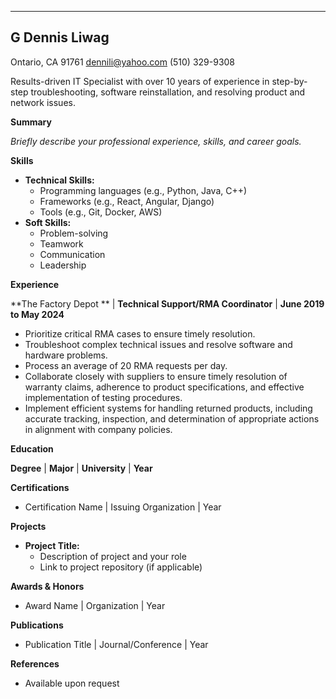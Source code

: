 <!-- data -->

---
## G Dennis Liwag ##
Ontario, CA 91761 
dennili@yahoo.com
(510) 329-9308

Results-driven IT Specialist with over 10 years of experience in step-by-step troubleshooting, software reinstallation, and resolving product and network issues. 

**Summary**

*Briefly describe your professional experience, skills, and career goals.*

**Skills**

* **Technical Skills:**
    * Programming languages (e.g., Python, Java, C++)
    * Frameworks (e.g., React, Angular, Django)
    * Tools (e.g., Git, Docker, AWS)
* **Soft Skills:**
    * Problem-solving
    * Teamwork
    * Communication
    * Leadership

**Experience**

**The Factory Depot ** | **Technical Support/RMA Coordinator** | **June 2019 to May 2024**
 
*    Prioritize critical RMA cases to ensure timely resolution.
*    Troubleshoot complex technical issues and resolve software and hardware problems.
*    Process an average of 20 RMA requests per day.
*    Collaborate closely with suppliers to ensure timely resolution of warranty claims, adherence to product specifications, and effective implementation of testing procedures.
*   Implement efficient systems for handling returned products, including accurate tracking, inspection, and determination of appropriate actions in alignment with company policies.

**Education**

**Degree** | **Major** | **University** | **Year**

**Certifications**

* Certification Name | Issuing Organization | Year

**Projects**

* **Project Title:**
    * Description of project and your role
    * Link to project repository (if applicable)

**Awards & Honors**

* Award Name | Organization | Year

**Publications**

* Publication Title | Journal/Conference | Year

**References**

* Available upon request
